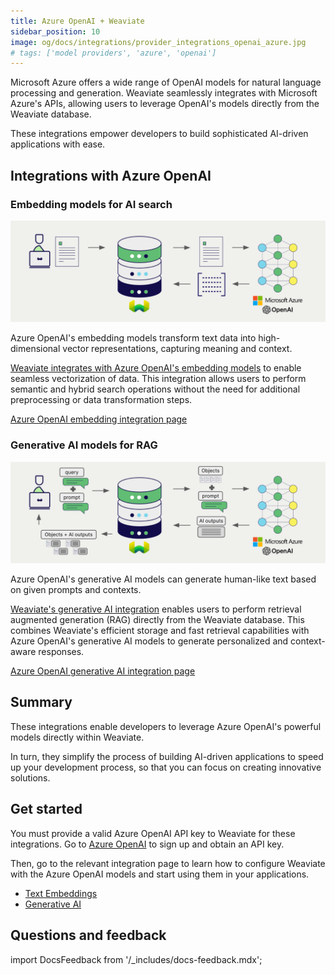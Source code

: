 ```yaml
---
title: Azure OpenAI + Weaviate
sidebar_position: 10
image: og/docs/integrations/provider_integrations_openai_azure.jpg
# tags: ['model providers', 'azure', 'openai']
---
```


<!-- Note: for images, use https://docs.google.com/presentation/d/15opIcJuaIjEEcs_1Zm8B6pccox2p7_MHSjCnRv4dPfU/edit?usp=sharing -->

Microsoft Azure offers a wide range of OpenAI models for natural language processing and generation. Weaviate seamlessly integrates with Microsoft Azure's APIs, allowing users to leverage OpenAI's models directly from the Weaviate database.

These integrations empower developers to build sophisticated AI-driven applications with ease.

## Integrations with Azure OpenAI

### Embedding models for AI search

![Embedding integration illustration](../_includes/integration_openai_azure_embedding.png)

Azure OpenAI's embedding models transform text data into high-dimensional vector representations, capturing meaning and context.

[Weaviate integrates with Azure OpenAI's embedding models](./embeddings.md) to enable seamless vectorization of data. This integration allows users to perform semantic and hybrid search operations without the need for additional preprocessing or data transformation steps.

[Azure OpenAI embedding integration page](./embeddings.md)

### Generative AI models for RAG

![Single prompt RAG integration generates individual outputs per search result](../_includes/integration_openai_azure_rag_single.png)

Azure OpenAI's generative AI models can generate human-like text based on given prompts and contexts.

[Weaviate's generative AI integration](./generative.md) enables users to perform retrieval augmented generation (RAG) directly from the Weaviate database. This combines Weaviate's efficient storage and fast retrieval capabilities with Azure OpenAI's generative AI models to generate personalized and context-aware responses.

[Azure OpenAI generative AI integration page](./generative.md)

## Summary

These integrations enable developers to leverage Azure OpenAI's powerful models directly within Weaviate.

In turn, they simplify the process of building AI-driven applications to speed up your development process, so that you can focus on creating innovative solutions.

## Get started

You must provide a valid Azure OpenAI API key to Weaviate for these integrations. Go to [Azure OpenAI](https://azure.microsoft.com/en-us/products/ai-services/openai-service) to sign up and obtain an API key.

Then, go to the relevant integration page to learn how to configure Weaviate with the Azure OpenAI models and start using them in your applications.

- [Text Embeddings](./embeddings.md)
- [Generative AI](./generative.md)

## Questions and feedback

import DocsFeedback from '/_includes/docs-feedback.mdx';

<DocsFeedback/>
